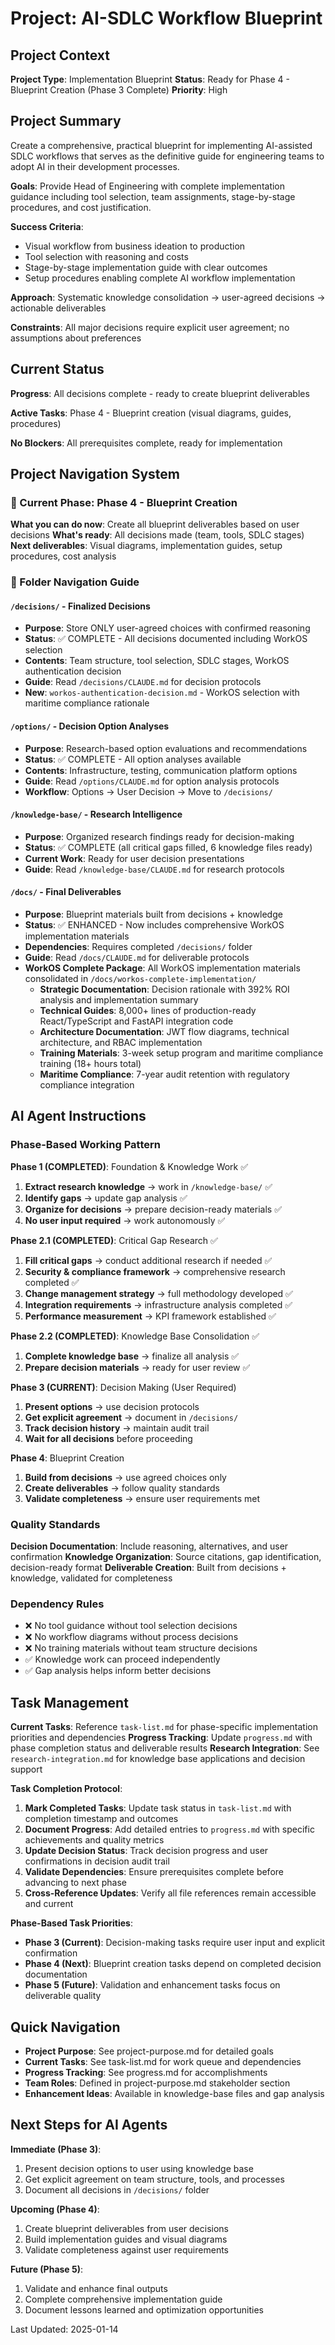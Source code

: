 # Project: AI-SDLC Workflow Blueprint

## Project Context

**Project Type**: Implementation Blueprint
**Status**: Ready for Phase 4 - Blueprint Creation (Phase 3 Complete)
**Priority**: High

## Project Summary

Create a comprehensive, practical blueprint for implementing AI-assisted SDLC workflows that serves as the definitive guide for engineering teams to adopt AI in their development processes.

**Goals**: Provide Head of Engineering with complete implementation guidance including tool selection, team assignments, stage-by-stage procedures, and cost justification.

**Success Criteria**: 
- Visual workflow from business ideation to production
- Tool selection with reasoning and costs
- Stage-by-stage implementation guide with clear outcomes
- Setup procedures enabling complete AI workflow implementation

**Approach**: Systematic knowledge consolidation → user-agreed decisions → actionable deliverables

**Constraints**: All major decisions require explicit user agreement; no assumptions about preferences

## Current Status

**Progress**: All decisions complete - ready to create blueprint deliverables

**Active Tasks**: Phase 4 - Blueprint creation (visual diagrams, guides, procedures)

**No Blockers**: All prerequisites complete, ready for implementation

## Project Navigation System

### 🎯 Current Phase: Phase 4 - Blueprint Creation
**What you can do now**: Create all blueprint deliverables based on user decisions
**What's ready**: All decisions made (team, tools, SDLC stages)
**Next deliverables**: Visual diagrams, implementation guides, setup procedures, cost analysis

### 📁 Folder Navigation Guide

#### `/decisions/` - Finalized Decisions
- **Purpose**: Store ONLY user-agreed choices with confirmed reasoning
- **Status**: ✅ COMPLETE - All decisions documented including WorkOS selection
- **Contents**: Team structure, tool selection, SDLC stages, WorkOS authentication decision
- **Guide**: Read `/decisions/CLAUDE.md` for decision protocols
- **New**: `workos-authentication-decision.md` - WorkOS selection with maritime compliance rationale

#### `/options/` - Decision Option Analyses
- **Purpose**: Research-based option evaluations and recommendations
- **Status**: ✅ COMPLETE - All option analyses available
- **Contents**: Infrastructure, testing, communication platform options
- **Guide**: Read `/options/CLAUDE.md` for option analysis protocols
- **Workflow**: Options → User Decision → Move to `/decisions/`

#### `/knowledge-base/` - Research Intelligence
- **Purpose**: Organized research findings ready for decision-making
- **Status**: ✅ COMPLETE (all critical gaps filled, 6 knowledge files ready)
- **Current Work**: Ready for user decision presentations
- **Guide**: Read `/knowledge-base/CLAUDE.md` for research protocols

#### `/docs/` - Final Deliverables
- **Purpose**: Blueprint materials built from decisions + knowledge
- **Status**: ✅ ENHANCED - Now includes comprehensive WorkOS implementation materials
- **Dependencies**: Requires completed `/decisions/` folder
- **Guide**: Read `/docs/CLAUDE.md` for deliverable protocols
- **WorkOS Complete Package**: All WorkOS implementation materials consolidated in `/docs/workos-complete-implementation/`
  - **Strategic Documentation**: Decision rationale with 392% ROI analysis and implementation summary
  - **Technical Guides**: 8,000+ lines of production-ready React/TypeScript and FastAPI integration code
  - **Architecture Documentation**: JWT flow diagrams, technical architecture, and RBAC implementation
  - **Training Materials**: 3-week setup program and maritime compliance training (18+ hours total)
  - **Maritime Compliance**: 7-year audit retention with regulatory compliance integration

## AI Agent Instructions

### Phase-Based Working Pattern

**Phase 1 (COMPLETED)**: Foundation & Knowledge Work ✅
1. **Extract research knowledge** → work in `/knowledge-base/` ✅
2. **Identify gaps** → update gap analysis ✅
3. **Organize for decisions** → prepare decision-ready materials ✅
4. **No user input required** → work autonomously ✅

**Phase 2.1 (COMPLETED)**: Critical Gap Research ✅
1. **Fill critical gaps** → conduct additional research if needed ✅
2. **Security & compliance framework** → comprehensive research completed ✅
3. **Change management strategy** → full methodology developed ✅
4. **Integration requirements** → infrastructure analysis completed ✅
5. **Performance measurement** → KPI framework established ✅

**Phase 2.2 (COMPLETED)**: Knowledge Base Consolidation ✅
1. **Complete knowledge base** → finalize all analysis ✅
2. **Prepare decision materials** → ready for user review ✅

**Phase 3 (CURRENT)**: Decision Making (User Required)
1. **Present options** → use decision protocols
2. **Get explicit agreement** → document in `/decisions/`
3. **Track decision history** → maintain audit trail
4. **Wait for all decisions** before proceeding

**Phase 4**: Blueprint Creation
1. **Build from decisions** → use agreed choices only
2. **Create deliverables** → follow quality standards
3. **Validate completeness** → ensure user requirements met

### Quality Standards

**Decision Documentation**: Include reasoning, alternatives, and user confirmation
**Knowledge Organization**: Source citations, gap identification, decision-ready format
**Deliverable Creation**: Built from decisions + knowledge, validated for completeness

### Dependency Rules

- ❌ No tool guidance without tool selection decisions
- ❌ No workflow diagrams without process decisions  
- ❌ No training materials without team structure decisions
- ✅ Knowledge work can proceed independently
- ✅ Gap analysis helps inform better decisions

## Task Management

**Current Tasks**: Reference `task-list.md` for phase-specific implementation priorities and dependencies
**Progress Tracking**: Update `progress.md` with phase completion status and deliverable results
**Research Integration**: See `research-integration.md` for knowledge base applications and decision support

**Task Completion Protocol**:
1. **Mark Completed Tasks**: Update task status in `task-list.md` with completion timestamp and outcomes
2. **Document Progress**: Add detailed entries to `progress.md` with specific achievements and quality metrics
3. **Update Decision Status**: Track decision progress and user confirmations in decision audit trail
4. **Validate Dependencies**: Ensure prerequisites complete before advancing to next phase
5. **Cross-Reference Updates**: Verify all file references remain accessible and current

**Phase-Based Task Priorities**:
- **Phase 3 (Current)**: Decision-making tasks require user input and explicit confirmation
- **Phase 4 (Next)**: Blueprint creation tasks depend on completed decision documentation
- **Phase 5 (Future)**: Validation and enhancement tasks focus on deliverable quality

## Quick Navigation

- **Project Purpose**: See project-purpose.md for detailed goals
- **Current Tasks**: See task-list.md for work queue and dependencies
- **Progress Tracking**: See progress.md for accomplishments
- **Team Roles**: Defined in project-purpose.md stakeholder section
- **Enhancement Ideas**: Available in knowledge-base files and gap analysis

## Next Steps for AI Agents

**Immediate (Phase 3)**:
1. Present decision options to user using knowledge base
2. Get explicit agreement on team structure, tools, and processes
3. Document all decisions in `/decisions/` folder

**Upcoming (Phase 4)**:
1. Create blueprint deliverables from user decisions
2. Build implementation guides and visual diagrams
3. Validate completeness against user requirements

**Future (Phase 5)**:
1. Validate and enhance final outputs
2. Complete comprehensive implementation guide
3. Document lessons learned and optimization opportunities

Last Updated: 2025-01-14
